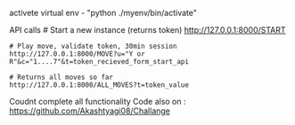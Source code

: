 activete virtual env - "python ./myenv/bin/activate"


API calls
	# Start a new instance (returns token)
	http://127.0.0.1:8000/START

	# Play move, validate token, 30min session
	http://127.0.0.1:8000/MOVE?u="Y or R"&c="1....7"&t=token_recieved_form_start_api

	# Returns all moves so far
	http://127.0.0.1:8000/ALL_MOVES?t=token_value


Coudnt complete all functionality
Code also on : https://github.com/Akashtyagi08/Challange